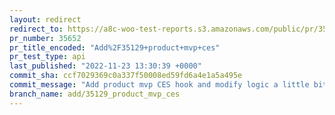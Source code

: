 ```yaml
---
layout: redirect
redirect_to: https://a8c-woo-test-reports.s3.amazonaws.com/public/pr/35652/api/index.html
pr_number: 35652
pr_title_encoded: "Add%2F35129+product+mvp+ces"
pr_test_type: api
last_published: "2022-11-23 13:30:39 +0000"
commit_sha: ccf7029369c0a337f50008ed59fd6a4e1a5a495e
commit_message: "Add product mvp CES hook and modify logic a little bit"
branch_name: add/35129_product_mvp_ces
---
```


